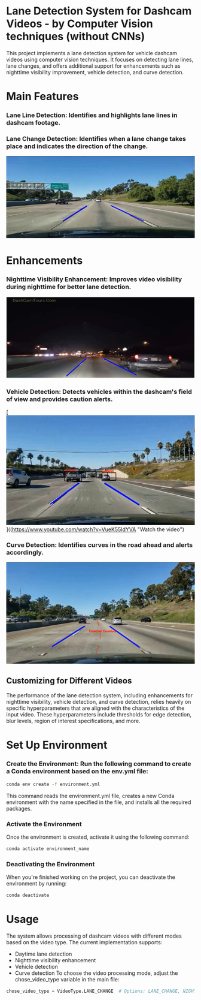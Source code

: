 
# Lane Detection System for Dashcam Videos - by Computer Vision techniques (without CNNs)
This project implements a lane detection system for vehicle dashcam videos using computer vision techniques. 
It focuses on detecting lane lines, lane changes, and offers additional support for enhancements such as nighttime visibility improvement, vehicle detection, and curve detection.

# Main Features
### Lane Line Detection: Identifies and highlights lane lines in dashcam footage.
### Lane Change Detection: Identifies when a lane change takes place and indicates the direction of the change.

[![Watch the video](images/day.png)](https://www.youtube.com/watch?v=qNArhAMxmMY "Watch the video")

# Enhancements
### Nighttime Visibility Enhancement: Improves video visibility during nighttime for better lane detection.
[![Watch the video](images/night.png)](https://www.youtube.com/watch?v=Trg7rkpSkHs "Watch the video")
### Vehicle Detection: Detects vehicles within the dashcam's field of view and provides caution alerts.
[![Watch the video](images/vehicle_detection.png)]((https://www.youtube.com/watch?v=VueK55IdYVA "Watch the video")
### Curve Detection: Identifies curves in the road ahead and alerts accordingly.
[![Watch the video](images/curve.png)](https://www.youtube.com/watch?v=cGduvcHB0Tk "Watch the video")

## Customizing for Different Videos
The performance of the lane detection system, including enhancements for nighttime visibility, vehicle detection, and curve detection, relies heavily on specific hyperparameters that are aligned with the characteristics of the input video. These hyperparameters include thresholds for edge detection, blur levels, region of interest specifications, and more.


# Set Up Environment
### Create the Environment: Run the following command to create a Conda environment based on the env.yml file:

```bash
conda env create -f environment.yml
```

This command reads the environment.yml file, creates a new Conda environment with the name specified in the file, and installs all the required packages.

### Activate the Environment
Once the environment is created, activate it using the following command:

```bash
conda activate environment_name
```
### Deactivating the Environment
When you're finished working on the project, you can deactivate the environment by running:

```bash
conda deactivate
```

# Usage
The system allows processing of dashcam videos with different modes based on the video type. The current implementation supports:

- Daytime lane detection
- Nighttime visibility enhancement
- Vehicle detection
- Curve detection
To choose the video processing mode, adjust the chose_video_type variable in the main file:

```python
chose_video_type = VideoType.LANE_CHANGE  # Options: LANE_CHANGE, NIGHT_TIME, DETECT_VEHICLES, DETECT_CURVES
```
